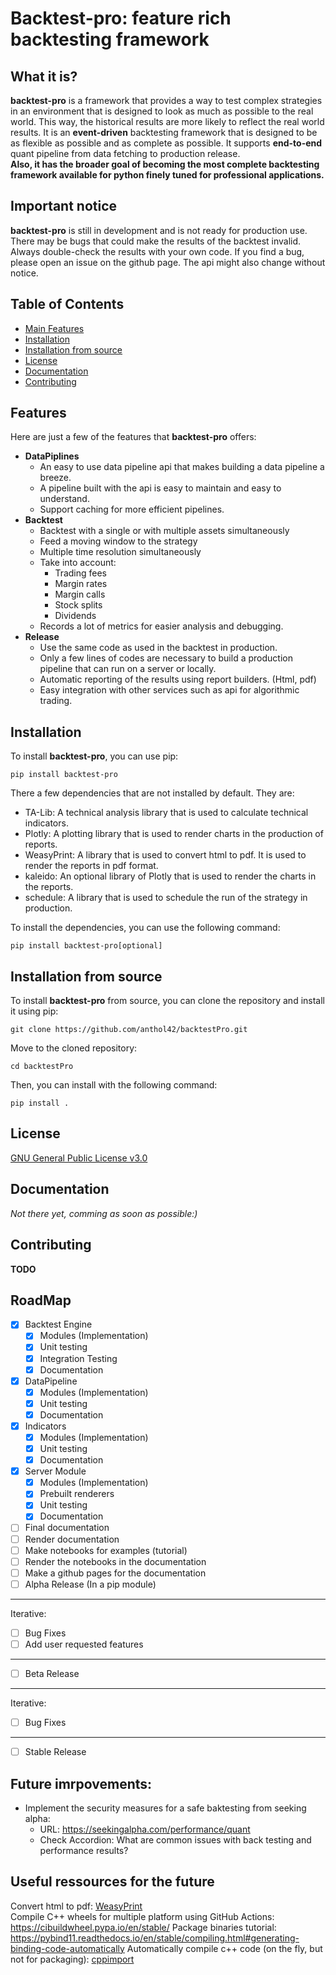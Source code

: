 # Backtest-pro: feature rich backtesting framework

## What it is?
**backtest-pro** is a framework that provides a way to test complex strategies in an environment that is designed to 
look as much as possible to the real world.  This way, the historical results are more likely to reflect the
real world results. It is an **event-driven** backtesting framework that is designed to be as flexible as possible and
as complete as possible.  It supports **end-to-end** quant pipeline from data fetching to production release.  
**Also, it has the broader goal of becoming the most complete backtesting framework available for python finely tuned 
for professional applications.**

## Important notice
**backtest-pro** is still in development and is not ready for production use.  There may be bugs that could
make the results of the backtest invalid.  Always double-check the results with your own code.  If you find a bug, please
open an issue on the github page.  The api might also change without notice.

## Table of Contents
- [Main Features](#features)
- [Installation](#installation)
- [Installation from source](#installation-from-source)
- [License](#license)
- [Documentation](#documentation)
- [Contributing](#contributing)

## Features
Here are just a few of the features that **backtest-pro** offers:
- **DataPiplines**
  - An easy to use data pipeline api that makes building a data pipeline a breeze.
  - A pipeline built with the api is easy to maintain and easy to understand.
  - Support caching for more efficient pipelines.
- **Backtest**
  - Backtest with a single or with multiple assets simultaneously
  - Feed a moving window to the strategy
  - Multiple time resolution simultaneously
  - Take into account:
    - Trading fees
    - Margin rates
    - Margin calls
    - Stock splits
    - Dividends
  - Records a lot of metrics for easier analysis and debugging.
- **Release**
  - Use the same code as used in the backtest in production.
  - Only a few lines of codes are necessary to build a production pipeline that can run on a server or locally.
  - Automatic reporting of the results using report builders.  (Html, pdf)
  - Easy integration with other services such as api for algorithmic trading.

## Installation
To install **backtest-pro**, you can use pip:
```commandline
pip install backtest-pro
```
There a few dependencies that are not installed by default.  They are:
- TA-Lib: A technical analysis library that is used to calculate technical indicators.
- Plotly: A plotting library that is used to render charts in the production of reports.
- WeasyPrint: A library that is used to convert html to pdf.  It is used to render the reports in pdf format.
- kaleido: An optional library of Plotly that is used to render the charts in the reports.
- schedule: A library that is used to schedule the run of the strategy in production.

To install the dependencies, you can use the following command:
```commandline
pip install backtest-pro[optional]
```

## Installation from source
To install **backtest-pro** from source, you can clone the repository and install it using pip:
```commandline
git clone https://github.com/anthol42/backtestPro.git
```
Move to the cloned repository:
```commandline
cd backtestPro
```
Then, you can install with the following command:
```commandline
pip install .
```

## License
[GNU General Public License v3.0](LICENSE)

## Documentation
*Not there yet, comming as soon as possible:)*

## Contributing
**TODO**

## RoadMap
- [X] Backtest Engine
  - [X] Modules (Implementation)
  - [X] Unit testing
  - [X] Integration Testing
  - [X] Documentation
- [X] DataPipeline
  - [X] Modules (Implementation)
  - [X] Unit testing
  - [X] Documentation
- [X] Indicators
  - [X] Modules (Implementation)
  - [X] Unit testing
  - [X] Documentation
- [X] Server Module
  - [X] Modules (Implementation)
  - [X] Prebuilt renderers
  - [X] Unit testing
  - [X] Documentation
- [ ] Final documentation
- [ ] Render documentation
- [ ] Make notebooks for examples (tutorial)
- [ ] Render the notebooks in the documentation
- [ ] Make a github pages for the documentation
- [ ] Alpha Release (In a pip module)
---
Iterative:
- [ ] Bug Fixes
- [ ] Add user requested features
--- 
- [ ] Beta Release
---
Iterative:
- [ ] Bug Fixes
---
- [ ] Stable Release


## Future imrpovements:
- Implement the security measures for a safe baktesting from seeking alpha:
  - URL: https://seekingalpha.com/performance/quant
  - Check Accordion: What are common issues with back testing and performance results?



## Useful ressources for the future
Convert html to pdf: [WeasyPrint](https://weasyprint.org)  
Compile C++ wheels for multiple platform using GitHub Actions:  https://cibuildwheel.pypa.io/en/stable/
Package binaries tutorial: https://pybind11.readthedocs.io/en/stable/compiling.html#generating-binding-code-automatically
Automatically compile c++ code (on the fly, but not for packaging): [cppimport](https://github.com/tbenthompson/cppimport)